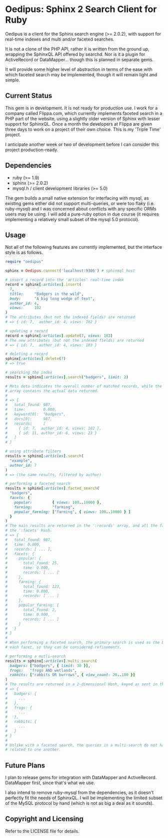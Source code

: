 # Oedipus: Sphinx 2 Search Client for Ruby

Oedipus is a client for the Sphinx search engine (>= 2.0.2), with support for
real-time indexes and multi and/or faceted searches.

It is not a clone of the PHP API, rather it is written from the ground up,
wrapping the SphinxQL API offered by searchd.  Nor is it a plugin for
ActiveRecord or DataMapper... though this is planned in separate gems.

It will provide some higher level of abstraction in terms of the ease with
which faceted search may be implemented, though it will remain light and simple.

## Current Status

This gem is in development.  It is not ready for production use.  I work for
a company called Flippa.com, which currently implements faceted search in a PHP
part of the website, using a slightly older version of Sphinx with lesser
support for SphinxQL.  Once a month the developers at Flippa are given three days
to work on a project of their own choice.  This is my 'Triple Time' project.

I anticipate another week or two of development before I can consider this project
production-ready.

## Dependencies

  * ruby (>= 1.9)
  * sphinx (>= 2.0.2)
  * mysql.h / client development libraries (>= 5.0)

The gem builds a small native extension for interfacing with mysql, as existing gems
either did not support multi-queries, or were too flaky (i.e. ruby-mysql) and I was
concerned about conflicts with any specific ORMs users may be using.  I will add
a pure-ruby option in due course (it requires implementing a relatively small subset
of the mysql 5.0 protocol).

## Usage

Not all of the following features are currently implemented, but the interface
style is as follows.

``` ruby
require "oedipus"

sphinx = Oedipus.connect('localhost:9306') # sphinxql host

# insert a record into the 'articles' real-time index
record = sphinx[:articles].insert(
  7,
  title:     "Badgers in the wild",
  body:      "A big long wodge of text",
  author_id: 4,
  views:     102
)
# The attributes (but not the indexed fields) are returned
# => { id: 7,  author_id: 4, views: 102 }

# updating a record
record = sphinx[:articles].update(7, views: 103)
# The new attributes (but not the indexed fields) are returned
# => { id: 7,  author_id: 4, views: 103 }

# deleting a record
sphinx[:articles].delete(7)
# => true

# searching the index
results = sphinx[:articles].search("badgers", limit: 2)

# Meta deta indicates the overall number of matched records, while the ':records'
# array contains the actual data returned.
# 
# => {
#   total_found: 987,
#   time:        0.000,
#   keyword[0]:  "badgers",
#   docs[0]:     987,
#   records:     [
#     { id: 7,  author_id: 4, views: 102 },
#     { id: 11, author_id: 6, views: 23 }
#   ]
# }

# using attribute filters
results = sphinx[:articles].search(
  "example",
  author_id: 7
)
# => (the same results, filtered by author)

# performing a faceted search
results = sphinx[:articles].facted_search(
  "badgers",
  facets: {
    popular:         { views: 100..10000 },
    farming:         "farming",
    popular_farming: ["farming", { views: 100..10000 } ]
  }
)
# The main results are returned in the ':records' array, and all the facets in
# the ':facets' Hash.
# => {
#   total_found: 987,
#   time: 0.000,
#   records: [ ... ],
#   facets: {
#     popular: {
#       total_found: 25,
#       time: 0.000,
#       records: [ ... ]
#     },
#     farming: {
#       total_found: 123,
#       time: 0.000,
#       records: [ ... ]
#     },
#     popular_farming: {
#       total_found: 2,
#       time: 0.000,
#       records: [ ... ]
#     }
#   }
# }
# 
# When performing a faceted search, the primary search is used as the basis for
# each facet, so they can be considered refinements.

# performing a mutli-search
results = sphinx[:articles].multi_search(
  badgers: ["badgers", { limit: 30 }],
  frogs:   "frogs AND wetlands",
  rabbits: ["rabbits OR burrows", { view_count: 20..100 }]
)
# The results are returned in a 2-dimensional Hash, keyed as sent in the query
# => {
#   badgers: {
#     ...
#   },
#   frogs: {
#     ...
#   },
#   rabbits: {
#     ...
#   }
# }
# 
# Unlike with a faceted search, the queries in a multi-search do not have to be
# related to one another.
```

## Future Plans

I plan to release gems for integration with DataMapper and ActiveRecord.  DataMapper
first, since that's what we use.

I also intend to remove ruby-mysql from the dependencies, as it doesn't perfectly fit
the needs of SphinxQL.  I will be implementing the limited subset of the MySQL protocol
by hand (which is not as big a deal as it sounds).

## Copyright and Licensing

Refer to the LICENSE file for details.
